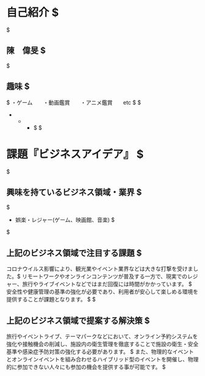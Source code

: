 # 自己紹介 $
$
## 陳　偉旻 $
$
## 趣味 $
$
・ゲーム　　・動画鑑賞　　・アニメ鑑賞　　etc $
$
* * * $
$
# 課題『ビジネスアイデア』 $
$
## 興味を持ているビジネス領域・業界 $
$
- 娯楽・レジャー(ゲーム、映画館、音楽) $
<!-- - メディア・広告業(テレビ、出版、映画制作) $
- テクノロジー(AI、IoT) $
- サービス業(オンライン販売) $ -->
$
## 上記のビジネス領域で注目する課題 $
コロナウイルス影響により、観光業やイベント業界などは大きな打撃を受けました。$
リモートワークやオンラインコンテンツが普及する一方で、現実でのレジャー、旅行やライブイベントなどではまだ回復には時間がかかっています。 $
安全性や健康管理の基準の強化が必要であり、利用者が安心して楽しめる環境を提供することが課題となります。 $
$
## 上記のビジネス領域で提案する解決策 $
旅行やイベントライブ、テーマパークなどにおいて、オンライン予約システムを強化や接触機会の削減し、施設内の衛生管理を徹底することで施設の衛生・安全基準や感染症予防対策の強化する必要があります。 $
また、物理的なイベントとオンラインイベントを組み合わせるハイブリッド型のイベントを開催し、物理的に参加できない人々にも参加の機会を提供する事が可能です。
$
